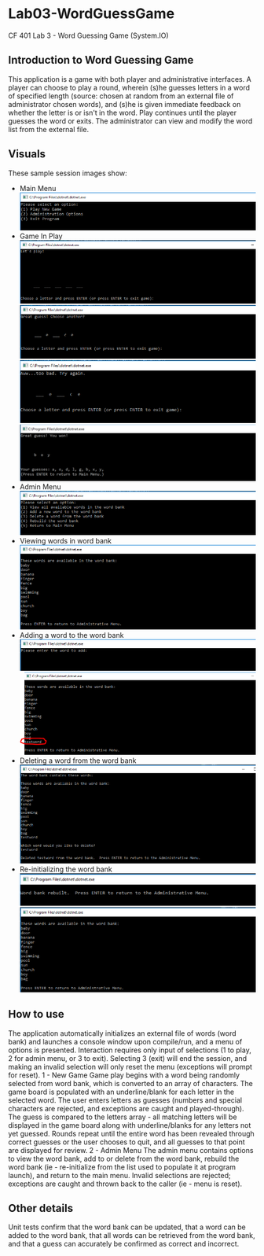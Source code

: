 # Lab03-WordGuessGame
CF 401 Lab 3 - Word Guessing Game (System.IO)

## Introduction to Word Guessing Game
This application is a game with both player and administrative interfaces. A player can choose to play a round, wherein (s)he guesses letters in a word of specified length (source: chosen at random from an external file of administrator chosen words), and (s)he is given immediate feedback on whether the letter is or isn't in the word. Play continues until the player guesses the word or exits. The administrator can view and modify the word list from the external file.

## Visuals
These sample session images show:
 - Main Menu
 ![sample_session](assets/main-menu.PNG)
 - Game In Play
 ![sample_session](assets/game-in-play-start.PNG)
 ![sample_session](assets/game-in-play-correct-guess.PNG)
 ![sample_session](assets/game-in-play-incorrect-guess.PNG)
 ![sample_session](assets/game-in-play-won.PNG)
 - Admin Menu
 ![sample_session](assets/admin-menu.PNG)
 - Viewing words in word bank
 ![sample_session](assets/view-words-list.PNG)
 - Adding a word to the word bank
 ![sample_session](assets/add-word.PNG)
 ![sample_session](assets/added-word.PNG)
 - Deleting a word from the word bank
 ![sample_session](assets/delete-word.PNG)
 - Re-initializing the word bank
 ![sample_session](assets/rebuild-confirmed.PNG)
 ![sample_session](assets/rebuilt-list.PNG)

## How to use
The application automatically initializes an external file of words (word bank) and launches a console window upon compile/run, and a menu of options is presented. Interaction requires only input of selections (1 to play, 2 for admin menu, or 3 to exit). Selecting 3 (exit) will end the session, and making an invalid selection will only reset the menu (exceptions will prompt for reset). 
1 - New Game
Game play begins with a word being randomly selected from word bank, which is converted to an array of characters. The game board is populated with an underline/blank for each letter in the selected word. The user enters letters as guesses (numbers and special characters are rejected, and exceptions are caught and played-through). The guess is compared to the letters array - all matching letters will be displayed in the game board along with underline/blanks for any letters not yet guessed. Rounds repeat until the entire word has been revealed through correct guesses or the user chooses to quit, and all guesses to that point are displayed for review.
2 - Admin Menu
The admin menu contains options to view the word bank, add to or delete from the word bank, rebuild the word bank (ie - re-initialize from the list used to populate it at program launch), and return to the main menu. Invalid selections are rejected; exceptions are caught and thrown back to the caller (ie - menu is reset).

## Other details
Unit tests confirm that the word bank can be updated, that a word can be added to the word bank, that all words can be retrieved from the word bank, and that a guess can accurately be confirmed as correct and incorrect.
